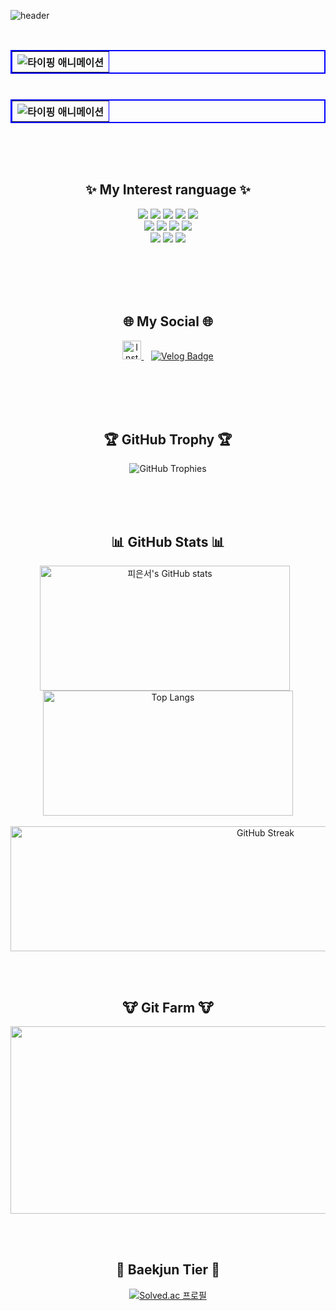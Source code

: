 ![header](https://capsule-render.vercel.app/api?type=waving&color=0:003366,100:0066cc&height=140&section=header&text=Welcome%20to%20my%20story!&fontSize=40&fontColor=FFFFFF)

<br>
<table width="300" border="2" bordercolor="blue" align="left">
        <tr>
          <th>
            <img src="https://readme-typing-svg.herokuapp.com?font=Fira+Code&size=18&pause=5000&color=000000&vCenter=true&width=200&lines=간단한+소개+해주세요!" alt="타이핑 애니메이션">
          </th>
        </tr>
</table>

<br><br><br>

<table width="300" border="2" bordercolor="blue" align="right">
        <tr>
          <th>
            <img src="https://readme-typing-svg.herokuapp.com?font=Fira+Code&size=18&pause=5000&color=000000&vCenter=true&width=650&lines=안녕하세요,+'사용자+입장'에서+고민하며,+성장하는+개발자+피은서입니다!"&repeat=true&multiline=true" alt="타이핑 애니메이션">
          </th>
        </tr>
</table>

<br><br><br><br><br><br><br>

## <div align="center">✨ My Interest ranguage ✨</div>
<div align="center">
   <img src="https://img.shields.io/badge/Java-007396?style=for-the-badge&logo=java&logoColor=white">
    <img src="https://img.shields.io/badge/Python-3776AB?style=for-the-badge&logo=python&logoColor=white">
    <img src="https://img.shields.io/badge/Kotlin-0095D5?style=for-the-badge&logo=kotlin&logoColor=white">
    <img src="https://img.shields.io/badge/C++-00599C?style=for-the-badge&logo=cplusplus&logoColor=white">
    <img src="https://img.shields.io/badge/C-00599C?style=for-the-badge&logo=c&logoColor=white">
        <br>
    <img src="https://img.shields.io/badge/C%23-239120?style=for-the-badge&logo=csharp&logoColor=white">
    <img src="https://img.shields.io/badge/JavaScript-F7DF1E?style=for-the-badge&logo=javascript&logoColor=black">
    <img src="https://img.shields.io/badge/HTML-E34F26?style=for-the-badge&logo=html5&logoColor=white">
    <img src="https://img.shields.io/badge/CSS-1572B6?style=for-the-badge&logo=css3&logoColor=white">
         <br>
    <img src="https://img.shields.io/badge/Bootstrap-563D7C?style=for-the-badge&logo=bootstrap&logoColor=white">
    <img src="https://img.shields.io/badge/Node.js-339933?style=for-the-badge&logo=nodedotjs&logoColor=white">
    <img src="https://img.shields.io/badge/Notion-000000?style=for-the-badge&logo=notion&logoColor=white">
</div>

<br><br><br><br>

## <div align="center">🌐 My Social 🌐</div>
<div align="center">
  <a href="https://www.instagram.com/p._.dmstj/" target="_blank">
    <img src="https://raw.githubusercontent.com/rahuldkjain/github-profile-readme-generator/master/src/images/icons/Social/instagram.svg" alt="Instagram" height="30" width="30" />
  </a>
  &nbsp;&nbsp;
  <a href="https://velog.io/@p_dmstj/posts" target="_blank">
    <img src="https://img.shields.io/badge/Velog-20C997?style=flat&logo=velog&logoColor=white" alt="Velog Badge"/>
  </a>
</div>

   
<br><br><br><br>

## <div align="center">🏆 GitHub Trophy 🏆</div>
<div align="center">
  <img src="https://github-profile-trophy.vercel.app/?username=pdmstj&theme=gruvbox-light&no-frame=true&margin-w=10" alt="GitHub Trophies" />
</div>

<br><br><br>

## <div align="center">📊 GitHub Stats 📊</div>
<div align="center">
  <img src="https://github-readme-stats.vercel.app/api?username=pdmstj&show_icons=true&theme=default" alt="피은서's GitHub stats" width="400" height="200" style="margin-right: 10px;">
  <img src="https://github-readme-stats.vercel.app/api/top-langs/?username=pdmstj&layout=compact&theme=default" alt="Top Langs" width="400" height="200">
</div>
<br>
<div align="center">
  <a href="https://git.io/streak-stats">
    <img src="https://github-readme-streak-stats.herokuapp.com/?user=pdmstj&theme=default" alt="GitHub Streak" width="800" height="200">
  </a>
</div>

<br><br>

## <div align="center">🐮 Git Farm 🐮</div>
<p align="center">
  <a href="https://www.gitanimals.org/en_US?utm_medium=image&utm_source=pdmstj&utm_content=farm">
    <img src="https://render.gitanimals.org/farms/pdmstj" width="600" height="300" />
  </a>
</p>

<br><br>

## <div align="center">🥇 Baekjun Tier 🥇</div>
<div align="center">
  <a href="https://solved.ac/pieun">
    <img src="http://mazassumnida.wtf/api/v2/generate_badge?boj=pieun" alt="Solved.ac 프로필" />

  </a>
</div>





